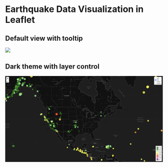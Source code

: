 # Earthquake Data Visualization in Leaflet #

## Default view with tooltip ##
![](img/default.png)
## Dark theme with layer control ##
![](img/dark.png)
